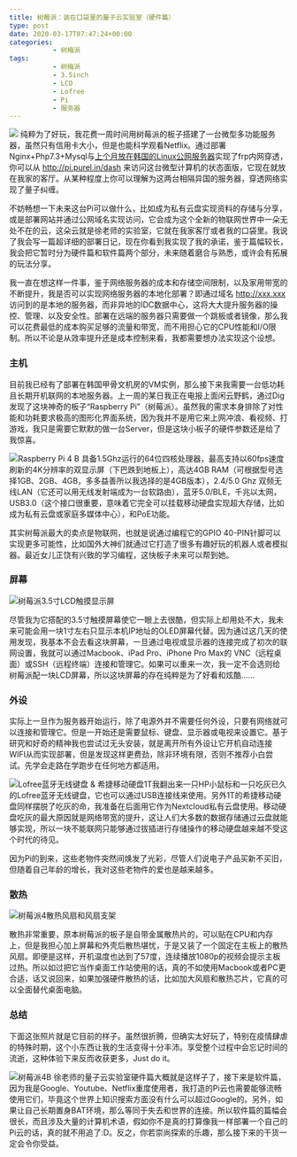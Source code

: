 ```yaml
---
title: 树莓派：装在口袋里的量子云实验室（硬件篇）
type: post
date: 2020-03-17T07:47:24+00:00
categories: 
           - 树梅派
tags:
           - 树梅派
           - 3.5inch
           - LCD
           - Lofree
           - Pi
           - 服务器
---
```

![](/images/2020/03/IMG_2372-2.JPG)
纯粹为了好玩，我花费一周时间用树莓派的板子搭建了一台微型多功能服务器，虽然只有信用卡大小，但是也能科学观看Netflix。<!--more-->通过部署Nginx+Php7.3+Mysql与[上个月放在韩国的Linux公网服务器](https://purel.in/from-san-francisco-to-singapore-we-finally-arrived-in-seoul.html)实现了frp内网穿透，你可以从 http://pi.purel.in/dash 来访问这台微型计算机的状态面版，它现在就放在我家的客厅。从某种程度上你可以理解为这两台相隔异国的服务器，穿透网络实现了量子纠缠。

不妨畅想一下未来这台Pi可以做什么，比如成为私有云盘实现资料的存储与分享，或是部署网站并通过公网域名实现访问，它会成为这个全新的物联网世界中一朵无处不在的云，这朵云就是徐老师的实验室，它就在我家客厅或者我的口袋里。我说了我会写一篇超详细的部署日记，现在你看到我实现了我的承诺，鉴于篇幅较长，我会把它暂时分为硬件篇和软件篇两个部分，未来随着磨合与熟悉，或许会有拓展的玩法分享。

我一直在想这样一件事，鉴于网络服务器的成本和存储空间限制，以及家用带宽的不断提升，我是否可以实现网络服务器的本地化部署？即通过域名 http://xxx.xxx 访问到的是本地的服务器，而非异地的IDC数据中心，这将大大提升服务器的操控、管理、以及安全性。部署在远端的服务器只需要做一个跳板或者镜像，那么我可以花费最低的成本购买足够的流量和带宽，而不用担心它的CPU性能和I/O限制。所以不论是从效率提升还是成本控制来看，我都需要想办法实现这个设想。

### 主机

目前我已经有了部署在韩国甲骨文机房的VM实例，那么接下来我需要一台低功耗且长期开机联网的本地服务器。上一周的某日我正在电报上面闲云野鹤，通过Dig发现了这块神奇的板子“Raspberry Pi”（树莓派）。虽然我的需求本身排除了对性能和功耗要求极高的图形化界面系统，因为我并不是用它来上网冲浪、看视频、打游戏，我只是需要它默默的做一台Server，但是这块小板子的硬件参数还是给了我惊喜。

![](/images/2020/03/pi.png)Raspberry Pi 4 B 具备1.5Ghz运行的64位四核处理器，最高支持以60fps速度刷新的4K分辨率的双显示屏（下巴跌到地板上），高达4GB RAM（可根据型号选择1GB、2GB、4GB，多多益善所以我选择的是4GB版本），2.4/5.0 Ghz 双频无线LAN（它还可以用无线发射端成为一台软路由），蓝牙5.0/BLE，千兆以太网，USB3.0（这个接口很重要，意味着它完全可以挂载移动硬盘实现超大存储，比如成为私有云盘或家庭多媒体中心），和PoE功能。

其实树莓派最大的卖点是物联网，也就是说通过编程它的GPIO 40-PIN针脚可以实现更多可能性，比如国外大神们就通过它打造了很多有趣好玩的机器人或者模拟器。最近女儿正饶有兴致的学习编程，这快板子未来可以帮到她。

### 屏幕

![](/images/2020/03/pi3.52.jpg)树莓派3.5寸LCD触摸显示屏

尽管我为它搭配的3.5寸触摸屏幕使它一眼上去很酷，但实际上却用处不大，我未来可能会用一块1寸左右只显示本机IP地址的OLED屏幕代替。因为通过这几天的使用发现，我基本不会去看这块屏幕，一旦通过电视或显示器的连接完成了初次的联网设置，我就可以通过Macbook、iPad Pro、iPhone Pro Max的 VNC（远程桌面）或SSH（远程终端）连接和管理它。如果可以重来一次，我一定不会选则给树莓派配一块LCD屏幕，所以这块屏幕的存在纯粹是为了好看和炫酷……

### 外设

实际上一旦作为服务器开始运行，除了电源外并不需要任何外设，只要有网络就可以连接和管理它。但是一开始还是需要鼠标、键盘、显示器或电视来设置它。基于研究和好奇的精神我也尝试过无头安装，就是离开所有外设让它开机自动连接WIFI从而实现部署，但是发现这样更费劲，除非环境有限，否则不推荐小白尝试。先学会走路在学跑步在任何地方都适用。

![](/images/2020/03/IMG_2377.jpg)Lofree蓝牙无线键盘 & 希捷移动硬盘1T我翻出来一只HP小鼠标和一只吃灰已久的Lofree蓝牙无线键盘，它也可以通过USB连接线来使用。另外1T的希捷移动硬盘同样摆脱了吃灰的命，我准备在后面用它作为Nextcloud私有云盘使用。移动硬盘吃灰的最大原因就是网络带宽的提升，这让人们大多数的数据存储通过云盘就能够实现，所以一块不能联网只能够通过拔插进行存储操作的移动硬盘越来越不受这个时代的待见。

因为Pi的到来，这些老物件突然间焕发了光彩，尽管人们说电子产品买新不买旧，但随着自己年龄的增长，我对这些老物件的爱也是越来越多。

### 散热

![](/images/2020/03/pi4shan.png)树莓派4散热风扇和风扇支架

散热非常重要，原本树莓派的板子是自带金属散热片的，可以贴在CPU和内存上，但是我担心加上屏幕和外壳后散热堪忧，于是又装了一个固定在主板上的散热风扇。即便是这样，开机温度也达到了57度，连续播放1080p的视频会提示主板过热。所以如过把它当作桌面工作站使用的话，真的不如使用Macbook或者PC更合适，话又说回来，如果加强硬件散热的话，比如加大风扇和散热芯片，它真的可以全面替代桌面电脑。

### 总结

下面这张照片就是它目前的样子。虽然很折腾，但确实太好玩了，特别在疫情肆虐的特殊时期，这个小东西让我的生活变得十分丰沛。享受整个过程中会忘记时间的流逝，这种体验下来反而收获更多，Just do it。

![](/images/2020/03/IMG_2372-2.jpg)树莓派4B 徐老师的量子云实验室硬件篇大概就是这样子了，接下来是软件篇，因为我是Google、Youtube、Netflix重度使用者，我打造的Pi云也需要能够流畅使用它们，毕竟这个世界上知识搜索方面没有什么可以超过Google的。另外，如果让自己长期置身BAT环境，那么等同于失去和世界的连接。所以软件篇的篇幅会很长，而且涉及大量的计算机术语，假如你不是真的打算像我一样部署一个自己的Pi云的话，真的就不用追了:D。反之，你若崇尚探索的乐趣，那么接下来的干货一定会令你受益。